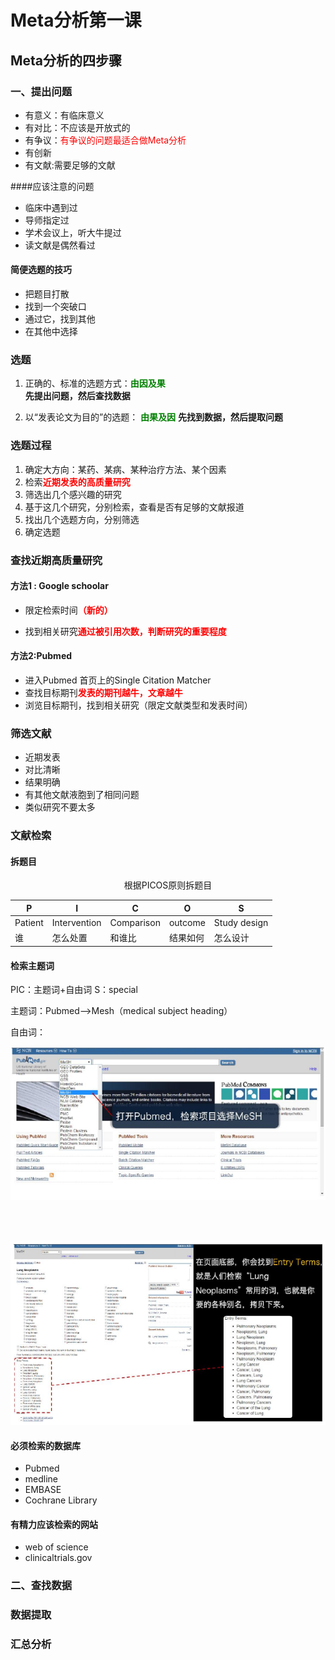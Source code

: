 # Meta分析第一课

## Meta分析的四步骤

###  一、提出问题
- 有意义：有临床意义
- 有对比：不应该是开放式的
- 有争议：<font color="red">有争议的问题最适合做Meta分析</font>
- 有创新
- 有文献:需要足够的文献

####应该注意的问题
- 临床中遇到过
- 导师指定过
- 学术会议上，听大牛提过
- 读文献是偶然看过


#### 简便选题的技巧
- 把题目打散
- 找到一个突破口
- 通过它，找到其他
- 在其他中选择

### 选题

1. 正确的、标准的选题方式：<font color="green">**由因及果**</font>  
**先提出问题，然后查找数据**

2. 以“发表论文为目的”的选题：<font color="green"> **由果及因**</font>
**先找到数据，然后提取问题**

### 选题过程

1. 确定大方向：某药、某病、某种治疗方法、某个因素
2. 检索<font color="red">**近期发表的高质量研究**</font>
3. 筛选出几个感兴趣的研究
4. 基于这几个研究，分别检索，查看是否有足够的文献报道
5. 找出几个选题方向，分别筛选
6. 确定选题

### 查找近期高质量研究
#### 方法1   : Google schoolar

- 限定检索时间<font color="red">**（新的）**</font>

- 找到相关研究<font color="red">**通过被引用次数，判断研究的重要程度**</font>

#### 方法2:Pubmed
- 进入Pubmed 首页上的Single Citation Matcher
- 查找目标期刊<font color="red">**发表的期刊越牛，文章越牛**</font>
- 浏览目标期刊，找到相关研究（限定文献类型和发表时间）

### 筛选文献
- 近期发表
- 对比清晰
- 结果明确
- 有其他文献液胞到了相同问题
- 类似研究不要太多

### 文献检索
#### 拆题目
<center>根据PICOS原则拆题目


| P | I |C|O|S|
|--------|--------|-|-|-|
|Patient|Intervention|Comparison|outcome|Study design|
|谁|怎么处置|和谁比|结果如何|怎么设计|


</center>

#### 检索主题词

PIC：主题词+自由词
S：special

主题词：Pubmed-->Mesh（medical subject heading）


自由词：


![](./media/1.png)

<br>
<br>

![](./media/2.png)


#### 必须检索的数据库

- Pubmed
- medline
- EMBASE
- Cochrane Library

#### 有精力应该检索的网站

- web of science
- clinicaltrials.gov

####
###  二、查找数据
###  数据提取
###  汇总分析
